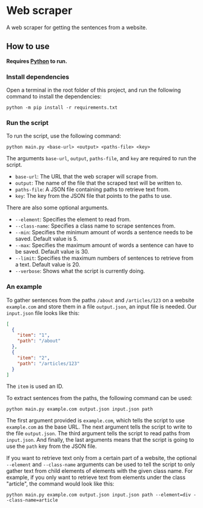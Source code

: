 # Web scraper

A web scraper for getting the sentences from a website.

## How to use

**Requires [Python](https://www.python.org/) to run.**

### Install dependencies

Open a terminal in the root folder of this project, and run the following command to install the dependencies:

```
python -m pip install -r requirements.txt
```

### Run the script

To run the script, use the following command:

```
python main.py <base-url> <output> <paths-file> <key>
```

The arguments `base-url`, `output`, `paths-file`, and `key` are required to run the script.

- `base-url`: The URL that the web scraper will scrape from.
- `output`: The name of the file that the scraped text will be written to.
- `paths-file`: A JSON file containing paths to retrieve text from.
- `key`: The key from the JSON file that points to the paths to use.

There are also some optional arguments.

- `--element`: Specifies the element to read from.
- `--class-name`: Specifies a class name to scrape sentences from.
- `--min`: Specifies the minimum amount of words a sentence needs to be saved. Default value is 5.
- `--max`: Specifies the maximum amount of words a sentence can have to be saved. Default value is 30.
- `--limit`: Specifies the maximum numbers of sentences to retrieve from a text. Default value is 20.
- `--verbose`: Shows what the script is currently doing.

### An example

To gather sentences from the paths `/about` and `/articles/123` on a website `example.com` and store them in a file `output.json`, an input file is needed. Our `input.json` file looks like this:

```json
[
  {
    "item": "1",
    "path": "/about"
  },
  {
    "item": "2",
    "path": "/articles/123"
  }
]
```

The `item` is used an ID.

To extract sentences from the paths, the following command can be used:

```
python main.py example.com output.json input.json path
```

The first argument provided is `example.com`, which tells the script to use `example.com` as the base URL. The next argument tells the script to write to the file `output.json`. The third argument tells the script to read paths from `input.json`. And finally, the last arguments means that the script is going to use the `path` key from the JSON file.

If you want to retrieve text only from a certain part of a website, the optional `--element` and `--class-name` arguments can be used to tell the script to only gather text from child elements of elements with the given class name. For example, if you only want to retrieve text from elements under the class "article", the command would look like this:

```
python main.py example.com output.json input.json path --element=div --class-name=article
```
